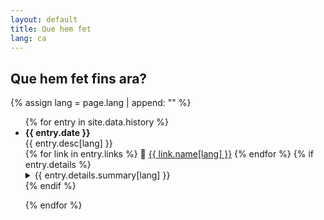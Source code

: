 ```yaml
---
layout: default
title: Que hem fet
lang: ca
---
```


## Que hem fet fins ara?

{% assign lang = page.lang | append: "" %}

<ul class="timeline">
{% for entry in site.data.history %}
  <li>
  <b>{{ entry.date }}</b><br>
   {{ entry.desc[lang] }}
  </li>
  {% for link in entry.links %}
    🔗 <a href="{{ link.url }}" target="_blank">{{ link.name[lang] }}</a>
  {% endfor %}
  {% if entry.details %}  
    <details>
      <summary>{{ entry.details.summary[lang] }}</summary>
      <ul>
      {% for item in entry.details.items %}
        <li>
          <b>{{ item.date}}</b>: {{ item.desc[lang] }}<br/>
          {% for link in item.links %}
            🔗 <a href="{{ link.url }}" target="_blank">{{ link.name[lang] }}</a>
          {% endfor %}
        </li>
      {% endfor %}
      </ul>
    </details>
  {% endif %}


{% endfor %}
</ul>